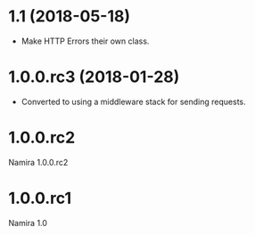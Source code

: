 # 1.1 (2018-05-18)

* Make HTTP Errors their own class.

# 1.0.0.rc3 (2018-01-28)

* Converted to using a middleware stack for sending requests.

# 1.0.0.rc2

Namira 1.0.0.rc2

# 1.0.0.rc1

Namira 1.0
